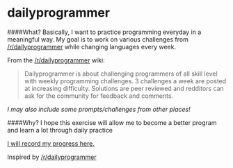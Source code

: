 # dailyprogrammer

####What?
Basically, I want to practice programming everyday in a meaningful way. 
My goal is to work on various challenges from [/r/dailyprogrammer](http://www.reddit.com/r/dailyprogrammer) while changing languages every week.

From the [/r/dailyprogrammer](http://www.reddit.com/r/dailyprogrammer) wiki:
>Dailyprogrammer is about challenging programmers of all skill level with weekly programming challenges. 3 challenges a week are posted at increasing difficulty. Solutions are peer reviewed and redditors can ask for the community for feedback and comments.

*I may also include some prompts/challenges from other places!*

####Why?
I hope this exercise will allow me to become a better program and learn a lot through daily practice

[I will record my progress here.](log.md)

Inspired by [/r/dailyprogrammer](http://www.reddit.com/r/dailyprogrammer)
